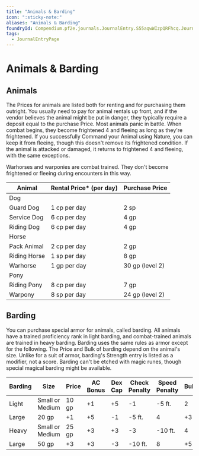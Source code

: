 ```yaml
---
title: "Animals & Barding"
icon: ":sticky-note:"
aliases: "Animals & Barding"
foundryId: Compendium.pf2e.journals.JournalEntry.S55aqwWIzpQRFhcq.JournalEntryPage.DBxoE3TNDPtcKHxH
tags:
  - JournalEntryPage
---
```


# Animals & Barding
## Animals

The Prices for animals are listed both for renting and for purchasing them outright. You usually need to pay for animal rentals up front, and if the vendor believes the animal might be put in danger, they typically require a deposit equal to the purchase Price. Most animals panic in battle. When combat begins, they become frightened 4 and fleeing as long as they're frightened. If you successfully Command your Animal using Nature, you can keep it from fleeing, though this doesn't remove its frightened condition. If the animal is attacked or damaged, it returns to frightened 4 and fleeing, with the same exceptions.

Warhorses and warponies are combat trained. They don't become frightened or fleeing during encounters in this way.

  

| Animal | Rental Price\* (per day) | Purchase Price |
| --- | --- | --- |
| Dog |  |  |
| Guard Dog | 1 cp per day | 2 sp |
| Service Dog | 6 cp per day | 4 gp |
| Riding Dog | 6 cp per day | 4 gp |
| Horse |  |  |
| Pack Animal | 2 cp per day | 2 gp |
| Riding Horse | 1 sp per day | 8 gp |
| Warhorse | 1 gp per day | 30 gp (level 2) |
| Pony |  |  |
| Riding Pony | 8 cp per day | 7 gp |
| Warpony | 8 sp per day | 24 gp (level 2) |

## Barding

You can purchase special armor for animals, called barding. All animals have a trained proficiency rank in light barding, and combat-trained animals are trained in heavy barding. Barding uses the same rules as armor except for the following. The Price and Bulk of barding depend on the animal's size. Unlike for a suit of armor, barding's Strength entry is listed as a modifier, not a score. Barding can't be etched with magic runes, though special magical barding might be available.

  

| **Barding** | **Size** | **Price** | **AC Bonus** | **Dex Cap** | **Check Penalty** | **Speed Penalty** | **Bulk** | **Strength** |
| --- | --- | --- | --- | --- | --- | --- | --- | --- |
| Light | Small or Medium | 10 gp | +1 | +5 | \-1 | \-5 ft. | 2 | +3 |
| Large | 20 gp | +1 | +5 | \-1 | \-5 ft. | 4 | +3 |
| Heavy | Small or Medium | 25 gp | +3 | +3 | \-3 | \-10 ft. | 4 | +5 |
| Large | 50 gp | +3 | +3 | \-3 | \-10 ft. | 8 | +5 |